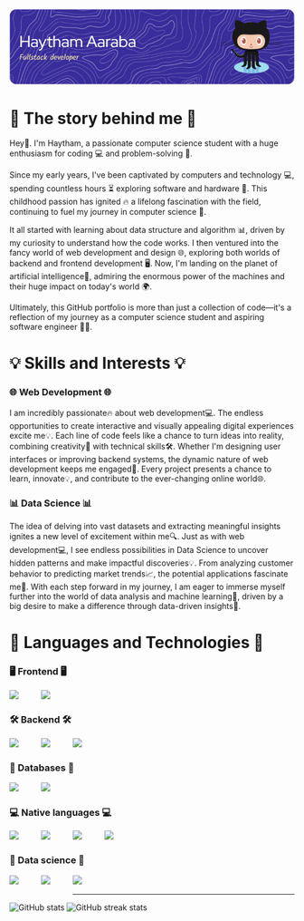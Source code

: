 ![Header](./github-header-image.png)
# 🙌 The story behind me 🙌

Hey👋. I'm Haytham, a passionate computer science student with a huge enthusiasm for coding 💻 and problem-solving 🔧.

Since my early years, I've been captivated by computers and technology 💻, spending countless hours ⏳ exploring software and hardware 💾. This childhood passion has ignited 🔥 a lifelong fascination with the field, continuing to fuel my journey in computer science 🚀.

It all started with learning about data structure and algorithm 📊, driven by my curiosity to understand how the code works. I then ventured into the fancy world of web development and design 🌐, exploring both worlds of backend and frontend development 🖥️. Now, I'm landing on the planet of artificial intelligence🤖, admiring the enormous power of the machines and their huge impact on today's world 🌍.

Ultimately, this GitHub portfolio is more than just a collection of code—it's a reflection of my journey as a computer science student and aspiring software engineer 👨‍💻.

# 💡 Skills and Interests 💡
### 🌐 Web Development 🌐
I am incredibly passionate🔥 about web development💻. The endless opportunities to create interactive and visually appealing digital experiences excite me💡. Each line of code feels like a chance to turn ideas into reality, combining creativity🎨 with technical skills🛠️. Whether I'm designing user interfaces or improving backend systems, the dynamic nature of web development keeps me engaged🚀. Every project presents a chance to learn, innovate💡, and contribute to the ever-changing online world🌐.
### 📊 Data Science 📊
  The idea of delving into vast datasets and extracting meaningful insights ignites a new level of excitement within me🔍. Just as with web development💻, I see endless possibilities in Data Science to uncover hidden patterns and make impactful discoveries💡. From analyzing customer behavior to predicting market trends📈, the potential applications fascinate me🌟. With each step forward in my journey, I am eager to immerse myself further into the world of data analysis and machine learning🧠, driven by a big desire to make a difference through data-driven insights🚀.

# 🔧 Languages and Technologies 🔧
### 🖥️ Frontend 🖥️
<img src='https://upload.wikimedia.org/wikipedia/commons/thumb/a/a7/React-icon.svg/2300px-React-icon.svg.png' height='40' align="left" style="margin-right: 40px"> <img src='https://static-00.iconduck.com/assets.00/file-type-angular-icon-1907x2048-tobdkjt1.png' height='40'>
### 🛠️ Backend 🛠️
<img src='https://static-00.iconduck.com/assets.00/spring-icon-2048x2045-yufnoc34.png' height='40' align="left" style="margin-right: 40px"> <img src='https://static-00.iconduck.com/assets.00/laravel-icon-497x512-uwybstke.png' height='40' align="left" style="margin-right: 40px"> <img src='https://iconape.com/wp-content/png_logo_vector/node-js-2.png' height='40'>
### 💾 Databases 💾
<img src='https://www.svgrepo.com/show/303251/mysql-logo.svg' height='40' align="left" style="margin-right: 40px"> <img src='https://www.pngall.com/wp-content/uploads/13/Mongodb-PNG-Image-HD.png' height='40'>
### 💻 Native languages 💻
<img src='https://cdn.iconscout.com/icon/free/png-256/free-java-60-1174953.png' height='40' align="left" style="margin-right: 40px"> <img src='https://cdn-icons-png.flaticon.com/512/6132/6132222.png' height='40' align="left" style="margin-right: 40px"> <img src='https://cdn-icons-png.flaticon.com/512/5968/5968292.png' height='40' align="left" style="margin-right: 40px"> <img src='https://www.svgrepo.com/show/452088/php.svg' height='40'>
### 🧬 Data science 🧬
<img src='https://seeklogo.com/images/T/tensorflow-logo-02FCED4F98-seeklogo.com.png' height='40' align="left" style="margin-right: 40px"> <img src='https://dlab.berkeley.edu/sites/default/files/styles/openberkeley_brand_widgets_rectangle/public/pandas.png?itok=JxR7Cnak&timestamp=1645740797' height='40' align="left" style="margin-right: 40px"> <img src='https://upload.wikimedia.org/wikipedia/commons/thumb/c/cf/New_Power_BI_Logo.svg/1024px-New_Power_BI_Logo.svg.png' height='40'>

<hr>

![GitHub stats](https://github-readme-stats.vercel.app/api?username=48544D&show_icons=true)  ![GitHub streak stats](https://streak-stats.demolab.com/?user=48544D)  

